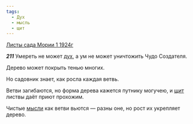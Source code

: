 ```yaml
---
tags:
  - Дух
  - мысль
  - щит
---
```


[Листы сада Мории 1 1924г](https://127.0.0.1:4002/agni/1924)

___211___
Умереть не может [дух](../../../tags/#Дух), а ум не может уничтожить Чудо Создателя.   

Дерево может покрыть тенью многих.   

Но садовник знает, как росла каждая ветвь.   

Ветви загибаются, но форма дерева кажется путнику могучею, и [щит](../../../tags/#щит) листвы даёт приют прохожим.   

Чистые [мысли](../../../tags/#мысль) как ветви вьются — разны оне, но рост их укрепляет дерево.   


